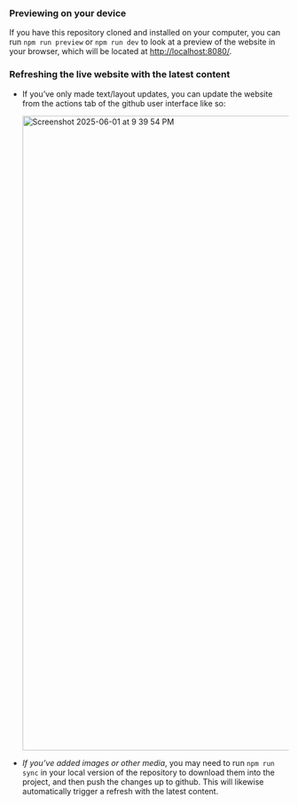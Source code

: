 ### Previewing on your device

If you have this repository cloned and installed on your computer, you can run `npm run preview` or `npm run dev` to look at a preview of the website in your browser, which will be located at [http://localhost:8080/](http://localhost:8080/).

### Refreshing the live website with the latest content

- If you’ve only made text/layout updates, you can update the website from the actions tab of the github user interface like so:

  <img width="1144" alt="Screenshot 2025-06-01 at 9 39 54 PM" src="https://github.com/user-attachments/assets/7b8556ad-c46f-40ad-a424-909c3715e2c6" />

- _If you’ve added images or other media_, you may need to run `npm run sync` in your local version of the repository to download them into the project, and then push the changes up to github. This will likewise automatically trigger a refresh with the latest content.
